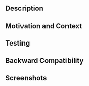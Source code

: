 <!-- This is for fixing bugs! For pull requesting new features, improvements and changes use https://github.com/openebs/openebs/compare/?template=features.md -->
<!-- Don't forget to follow code style, and update documentation and tests if needed -->
<!-- If you can't answer some sections, please delete them -->

## Description
<!-- Describe your changes in detail -->

## Motivation and Context
<!-- Why is this change required? What problem does it solve? -->
<!-- If it fixes an open issue, please link to the issue here -->

## Testing
<!-- Please describe in detail how you tested your changes -->
<!-- Include details of your testing environment, and the tests you ran to see how your change affects other areas of the code, etc.-->

## Backward Compatibility
<!-- Will your changes brake backward compatibility or not? -->

## Screenshots
<!-- Add screenshots of your changes -->
